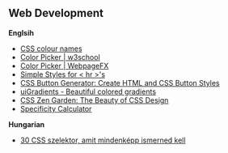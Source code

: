 ## Web Development

**Englsih**

* [CSS colour names](http://colours.neilorangepeel.com/)
* [Color Picker | w3school](https://www.w3schools.com/colors/colors_picker.asp)
* [Color Picker | WebpageFX](https://www.webpagefx.com/web-design/color-picker/)
* [Simple Styles for < hr >'s](https://css-tricks.com/examples/hrs/)
* [CSS Button Generator: Create HTML and CSS Button Styles](https://www.bestcssbuttongenerator.com/)
* [uiGradients - Beautiful colored gradients](https://uigradients.com/#Influenza)
* [CSS Zen Garden: The Beauty of CSS Design](http://www.csszengarden.com/)
* [Specificity Calculator](http://specificity.keegan.st/)

**Hungarian**

* [30 CSS szelektor, amit mindenképp ismerned kell](https://code.tutsplus.com/hu/tutorials/the-30-css-selectors-you-must-memorize--net-16048)

